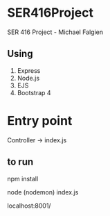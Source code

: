 # SER416Project
SER 416 Project - Michael Falgien

## Using
1. Express
2. Node.js
3. EJS
4. Bootstrap 4

# Entry point
Controller -> index.js

## to run
npm install

node (nodemon) index.js

localhost:8001/
